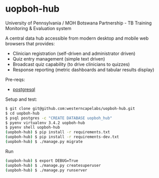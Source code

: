 uopboh-hub
=======================================

University of Pennsylvania / MOH Botswana Partnership - TB Training Monitoring & Evaluation system

A central data hub accessible from modern desktop and mobile web browsers that provides:

* Clinician registration (self-driven and administrator driven)
* Quiz entry management (simple text driven)
* Broadcast quiz capability (to drive clinicians to quizzes)
* Response reporting (metric dashboards and tabular results display)


Pre-reqs:

* [postgresql](http://www.postgresql.org)


Setup and test:

```sh
$ git clone git@github.com:westerncapelabs/uopboh-hub.git
$ cd uopboh-hub
$ psql postgres -c "CREATE DATABASE uopboh_hub"
$ pyenv virtualenv 3.4.2 uopboh-hub
$ pyenv shell uopboh-hub
(uopboh-hub) $ pip install -r requirements.txt
(uopboh-hub) $ pip install -r requirements-dev.txt
(uopboh-hub) $ ./manage.py migrate
```

Run
```sh
(uopboh-hub) $ export DEBUG=True
(uopboh-hub) $ ./manage.py createsuperuser
(uopboh-hub) $ ./manage.py runserver  
```
